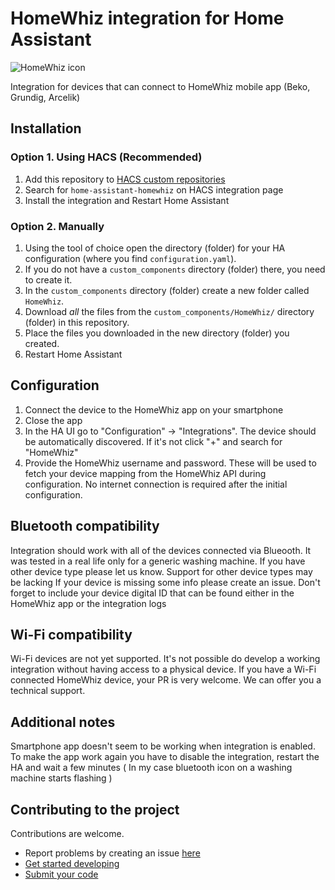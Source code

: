 # HomeWhiz integration for Home Assistant

![HomeWhiz icon](./icons/icon.png)

Integration for devices that can connect to HomeWhiz mobile app (Beko, Grundig, Arcelik)

## Installation

### Option 1. Using HACS (Recommended)

1. Add this repository to [HACS custom repositories](https://hacs.xyz/docs/faq/custom_repositories/) 
2. Search for `home-assistant-homewhiz` on HACS integration page
3. Install the integration and Restart Home Assistant

### Option 2. Manually

1. Using the tool of choice open the directory (folder) for your HA configuration (where you find `configuration.yaml`).
2. If you do not have a `custom_components` directory (folder) there, you need to create it.
3. In the `custom_components` directory (folder) create a new folder called `HomeWhiz`.
4. Download _all_ the files from the `custom_components/HomeWhiz/` directory (folder) in this repository.
5. Place the files you downloaded in the new directory (folder) you created.
6. Restart Home Assistant

## Configuration

1. Connect the device to the HomeWhiz app on your smartphone
2. Close the app
3. In the HA UI go to "Configuration" -> "Integrations". The device should be automatically discovered. If it's not click "+" and search for "HomeWhiz"
4. Provide the HomeWhiz username and password. These will be used to fetch your device mapping from the HomeWhiz API during configuration. No internet connection is required after the initial configuration. 

## Bluetooth compatibility

Integration should work with all of the devices connected via Blueooth.
It was tested in a real life only for a generic washing machine. 
If you have other device type please let us know.
Support for other device types may be lacking
If your device is missing some info please create an issue. 
Don't forget to include your device digital ID that can be found either in the HomeWhiz app or the integration logs 

## Wi-Fi compatibility

Wi-Fi devices are not yet supported. 
It's not possible do develop a working integration without having access to a physical device. 
If you have a Wi-Fi connected HomeWhiz device, your PR is very welcome. We can offer you a technical support. 

## Additional notes

Smartphone app doesn't seem to be working when integration is enabled. 
To make the app work again you have to disable the integration, restart the HA and wait a few minutes ( In my case bluetooth icon on a washing machine starts flashing )

## Contributing to the project

Contributions are welcome. 
- Report problems by creating an issue [here](https://github.com/rowysock/home-assistant-HomeWhiz/issues)
- [Get started developing](./linux_dev.md)
- [Submit your code](https://github.com/rowysock/home-assistant-HomeWhiz/pulls)
